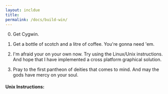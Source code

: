 ```yaml
---
layout: incldue
title:
permalink: /docs/build-win/
---
```


 0. Get Cygwin.

 1. Get a bottle of scotch and a litre of coffee. You're gonna need 'em.

 2. I'm afraid your on your own now. Try using the Linux/Unix instructions. And hope that I have implemented a cross platform graphical solution.

 3. Pray to the first pantheon of deities that comes to mind. And may the gods have mercy on your soul.

#### Unix Instructions:
